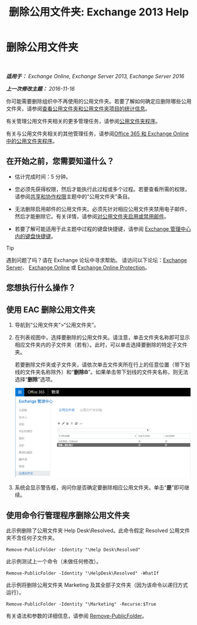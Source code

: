 ﻿---
title: '删除公用文件夹: Exchange 2013 Help'
TOCTitle: 删除公用文件夹
ms:assetid: 334b831d-e372-4d85-a407-5c8a5d0e78de
ms:mtpsurl: https://technet.microsoft.com/zh-cn/library/Aa997202(v=EXCHG.150)
ms:contentKeyID: 50490169
ms.date: 01/11/2018
mtps_version: v=EXCHG.150
ms.translationtype: HT
---

# 删除公用文件夹

 

_**适用于：** Exchange Online, Exchange Server 2013, Exchange Server 2016_

_**上一次修改主题：** 2016-11-16_

你可能需要删除组织中不再使用的公用文件夹。若要了解如何确定应删除哪些公用文件夹，请参阅[查看公用文件夹和公用文件夹项目的统计信息](view-statistics-for-public-folders-and-public-folder-items-exchange-2013-help.md)。

有关管理公用文件夹相关的更多管理任务，请参阅[公用文件夹程序](public-folder-procedures-exchange-2013-help.md)。

有关与公用文件夹相关的其他管理任务，请参阅[Office 365 和 Exchange Online 中的公用文件夹程序](https://technet.microsoft.com/zh-cn/library/jj966272\(v=exchg.150\))。

## 在开始之前，您需要知道什么？

  - 估计完成时间：5 分钟。

  - 您必须先获得权限，然后才能执行此过程或多个过程。若要查看所需的权限，请参阅[共享和协作权限](sharing-and-collaboration-permissions-exchange-2013-help.md)主题中的“公用文件夹”条目。

  - 无法删除启用邮件的公用文件夹。必须先针对相应公用文件夹禁用电子邮件，然后才能删除它。有关详情，请参阅[对公用文件夹启用或禁用邮件](mail-enable-or-mail-disable-a-public-folder-exchange-2013-help.md)。

  - 若要了解可能适用于此主题中过程的键盘快捷键，请参阅 [Exchange 管理中心内的键盘快捷键](keyboard-shortcuts-in-the-exchange-admin-center-exchange-online-protection-help.md)。

> [!TIP]  
> 遇到问题了吗？请在 Exchange 论坛中寻求帮助。 请访问以下论坛：<a href="https://go.microsoft.com/fwlink/p/?linkid=60612">Exchange Server</a>、 <a href="https://go.microsoft.com/fwlink/p/?linkid=267542">Exchange Online</a> 或 <a href="https://go.microsoft.com/fwlink/p/?linkid=285351">Exchange Online Protection</a>。


## 您想执行什么操作？

## 使用 EAC 删除公用文件夹

1.  导航到“公用文件夹”\>“公用文件夹”。

2.  在列表视图中，选择要删除的公用文件夹。请注意，单击文件夹名称即可显示相应文件夹内的子文件夹（若有）。此时，可以单击选择要删除的特定子文件夹。
    
    若要删除文件夹或子文件夹，请依次单击文件夹所在行上的任意位置（带下划线的文件夹名称除外）和“**删除**![删除图标](images/JJ657511.14f639f6-61e8-4418-bbfb-0db14de9d2f5(EXCHG.150).gif "删除图标")”。如果单击带下划线的文件夹名称，则无法选择“**删除**”选项。
    
    ![选择要删除的公用文件夹](images/Aa997202.8666290d-3f19-4c70-afe3-45569762718b(EXCHG.150).png "选择要删除的公用文件夹")  

3.  系统会显示警告框，询问你是否确定要删除相应公用文件夹。单击“**是**”即可继续。

## 使用命令行管理程序删除公用文件夹

此示例删除了公用文件夹 Help Desk\\Resolved。此命令假定 Resolved 公用文件夹不含任何子文件夹。

    Remove-PublicFolder -Identity "\Help Desk\Resolved"

此示例测试上一个命令（未做任何修改）。

    Remove-PublicFolder -Identity "\HelpDesk\Resolved" -WhatIf

此示例将删除公用文件夹 Marketing 及其全部子文件夹（因为该命令以递归方式运行）。

    Remove-PublicFolder -Identity "\Marketing" -Recurse:$True

有关语法和参数的详细信息，请参阅 [Remove-PublicFolder](https://technet.microsoft.com/zh-cn/library/bb124894\(v=exchg.150\))。

